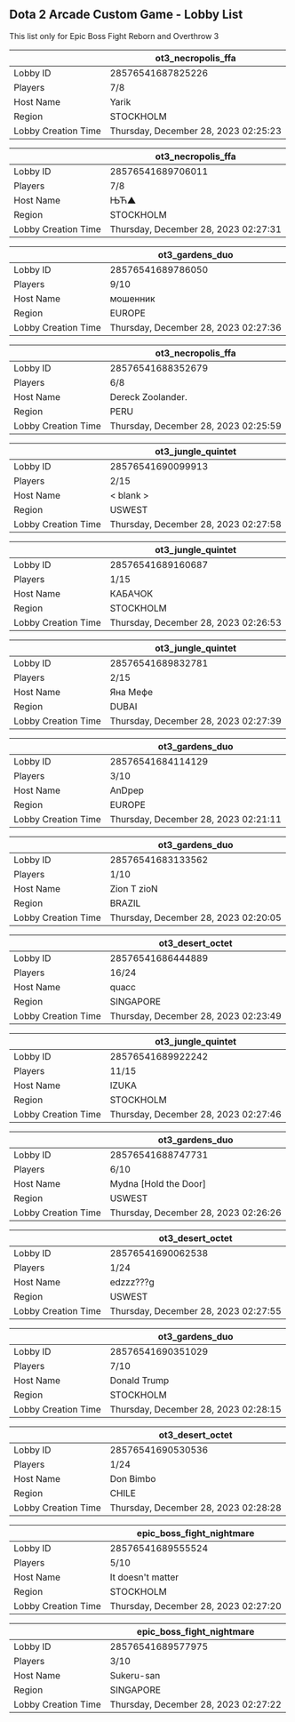 ## Dota 2 Arcade Custom Game - Lobby List

This list only for Epic Boss Fight Reborn and Overthrow 3

|  | ot3_necropolis_ffa |
| ------ | ------ |
| Lobby ID | 28576541687825226 |
| Players | 7/8 |
| Host Name | Yarik |
| Region | STOCKHOLM |
| Lobby Creation Time | Thursday, December 28, 2023 02:25:23 |


|  | ot3_necropolis_ffa |
| ------ | ------ |
| Lobby ID | 28576541689706011 |
| Players | 7/8 |
| Host Name | ЊЋ▲ |
| Region | STOCKHOLM |
| Lobby Creation Time | Thursday, December 28, 2023 02:27:31 |


|  | ot3_gardens_duo |
| ------ | ------ |
| Lobby ID | 28576541689786050 |
| Players | 9/10 |
| Host Name | мошенник |
| Region | EUROPE |
| Lobby Creation Time | Thursday, December 28, 2023 02:27:36 |


|  | ot3_necropolis_ffa |
| ------ | ------ |
| Lobby ID | 28576541688352679 |
| Players | 6/8 |
| Host Name | Dereck Zoolander. |
| Region | PERU |
| Lobby Creation Time | Thursday, December 28, 2023 02:25:59 |


|  | ot3_jungle_quintet |
| ------ | ------ |
| Lobby ID | 28576541690099913 |
| Players | 2/15 |
| Host Name | < blank > |
| Region | USWEST |
| Lobby Creation Time | Thursday, December 28, 2023 02:27:58 |


|  | ot3_jungle_quintet |
| ------ | ------ |
| Lobby ID | 28576541689160687 |
| Players | 1/15 |
| Host Name | КАБАЧОК |
| Region | STOCKHOLM |
| Lobby Creation Time | Thursday, December 28, 2023 02:26:53 |


|  | ot3_jungle_quintet |
| ------ | ------ |
| Lobby ID | 28576541689832781 |
| Players | 2/15 |
| Host Name | Яна Мефе |
| Region | DUBAI |
| Lobby Creation Time | Thursday, December 28, 2023 02:27:39 |


|  | ot3_gardens_duo |
| ------ | ------ |
| Lobby ID | 28576541684114129 |
| Players | 3/10 |
| Host Name | AnDpep |
| Region | EUROPE |
| Lobby Creation Time | Thursday, December 28, 2023 02:21:11 |


|  | ot3_gardens_duo |
| ------ | ------ |
| Lobby ID | 28576541683133562 |
| Players | 1/10 |
| Host Name | Zion T zioN |
| Region | BRAZIL |
| Lobby Creation Time | Thursday, December 28, 2023 02:20:05 |


|  | ot3_desert_octet |
| ------ | ------ |
| Lobby ID | 28576541686444889 |
| Players | 16/24 |
| Host Name | quacc |
| Region | SINGAPORE |
| Lobby Creation Time | Thursday, December 28, 2023 02:23:49 |


|  | ot3_jungle_quintet |
| ------ | ------ |
| Lobby ID | 28576541689922242 |
| Players | 11/15 |
| Host Name | IZUKA |
| Region | STOCKHOLM |
| Lobby Creation Time | Thursday, December 28, 2023 02:27:46 |


|  | ot3_gardens_duo |
| ------ | ------ |
| Lobby ID | 28576541688747731 |
| Players | 6/10 |
| Host Name | Mydna [Hold the Door] |
| Region | USWEST |
| Lobby Creation Time | Thursday, December 28, 2023 02:26:26 |


|  | ot3_desert_octet |
| ------ | ------ |
| Lobby ID | 28576541690062538 |
| Players | 1/24 |
| Host Name | edzzz???g |
| Region | USWEST |
| Lobby Creation Time | Thursday, December 28, 2023 02:27:55 |


|  | ot3_gardens_duo |
| ------ | ------ |
| Lobby ID | 28576541690351029 |
| Players | 7/10 |
| Host Name | Donald Trump |
| Region | STOCKHOLM |
| Lobby Creation Time | Thursday, December 28, 2023 02:28:15 |


|  | ot3_desert_octet |
| ------ | ------ |
| Lobby ID | 28576541690530536 |
| Players | 1/24 |
| Host Name | Don Bimbo |
| Region | CHILE |
| Lobby Creation Time | Thursday, December 28, 2023 02:28:28 |


|  | epic_boss_fight_nightmare |
| ------ | ------ |
| Lobby ID | 28576541689555524 |
| Players | 5/10 |
| Host Name | It doesn't matter |
| Region | STOCKHOLM |
| Lobby Creation Time | Thursday, December 28, 2023 02:27:20 |


|  | epic_boss_fight_nightmare |
| ------ | ------ |
| Lobby ID | 28576541689577975 |
| Players | 3/10 |
| Host Name | Sukeru-san |
| Region | SINGAPORE |
| Lobby Creation Time | Thursday, December 28, 2023 02:27:22 |



